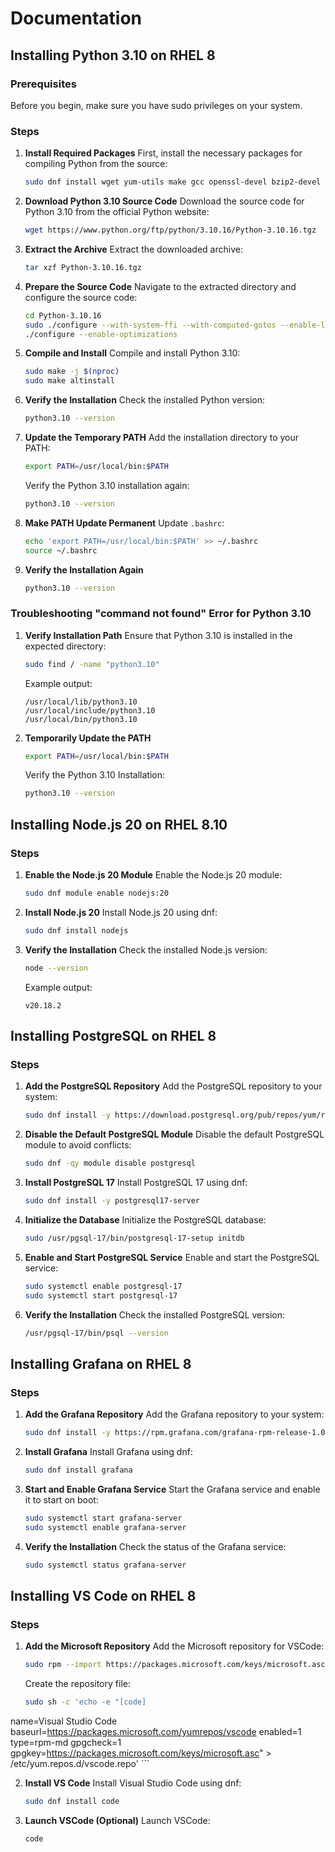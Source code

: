 
# Documentation

## Installing Python 3.10 on RHEL 8

### Prerequisites
Before you begin, make sure you have sudo privileges on your system.

### Steps

1. **Install Required Packages**
    First, install the necessary packages for compiling Python from the source:

    ```bash
    sudo dnf install wget yum-utils make gcc openssl-devel bzip2-devel libffi-devel zlib-devel
    ```

2. **Download Python 3.10 Source Code**
    Download the source code for Python 3.10 from the official Python website:

    ```bash
    wget https://www.python.org/ftp/python/3.10.16/Python-3.10.16.tgz
    ```

3. **Extract the Archive**
    Extract the downloaded archive:

    ```bash
    tar xzf Python-3.10.16.tgz
    ```

4. **Prepare the Source Code**
    Navigate to the extracted directory and configure the source code:

    ```bash
    cd Python-3.10.16
    sudo ./configure --with-system-ffi --with-computed-gotos --enable-loadable-sqlite-extensions 
    ./configure --enable-optimizations
    ```

5. **Compile and Install**
    Compile and install Python 3.10:

    ```bash
    sudo make -j $(nproc)
    sudo make altinstall
    ```

6. **Verify the Installation**
    Check the installed Python version:

    ```bash
    python3.10 --version
    ```

7. **Update the Temporary PATH**
    Add the installation directory to your PATH:

    ```bash
    export PATH=/usr/local/bin:$PATH
    ```

    Verify the Python 3.10 installation again:

    ```bash
    python3.10 --version
    ```

8. **Make PATH Update Permanent**
    Update `.bashrc`:

    ```bash
    echo 'export PATH=/usr/local/bin:$PATH' >> ~/.bashrc
    source ~/.bashrc
    ```

9. **Verify the Installation Again**
    ```bash
    python3.10 --version
    ```

### Troubleshooting "command not found" Error for Python 3.10

1. **Verify Installation Path**
    Ensure that Python 3.10 is installed in the expected directory:

    ```bash
    sudo find / -name "python3.10"
    ```

    Example output:

    ```
    /usr/local/lib/python3.10
    /usr/local/include/python3.10
    /usr/local/bin/python3.10
    ```

2. **Temporarily Update the PATH**
    ```bash
    export PATH=/usr/local/bin:$PATH
    ```

    Verify the Python 3.10 Installation:

    ```bash
    python3.10 --version
    ```

## Installing Node.js 20 on RHEL 8.10

### Steps

1. **Enable the Node.js 20 Module**
    Enable the Node.js 20 module:

    ```bash
    sudo dnf module enable nodejs:20
    ```

2. **Install Node.js 20**
    Install Node.js 20 using dnf:

    ```bash
    sudo dnf install nodejs
    ```

3. **Verify the Installation**
    Check the installed Node.js version:

    ```bash
    node --version
    ```

    Example output:

    ```
    v20.18.2
    ```

## Installing PostgreSQL on RHEL 8

### Steps

1. **Add the PostgreSQL Repository**
    Add the PostgreSQL repository to your system:

    ```bash
    sudo dnf install -y https://download.postgresql.org/pub/repos/yum/reporpms/EL-8-x86_64/pgdg-redhat-repo-latest.noarch.rpm
    ```

2. **Disable the Default PostgreSQL Module**
    Disable the default PostgreSQL module to avoid conflicts:

    ```bash
    sudo dnf -qy module disable postgresql
    ```

3. **Install PostgreSQL 17**
    Install PostgreSQL 17 using dnf:

    ```bash
    sudo dnf install -y postgresql17-server
    ```

4. **Initialize the Database**
    Initialize the PostgreSQL database:

    ```bash
    sudo /usr/pgsql-17/bin/postgresql-17-setup initdb
    ```

5. **Enable and Start PostgreSQL Service**
    Enable and start the PostgreSQL service:

    ```bash
    sudo systemctl enable postgresql-17
    sudo systemctl start postgresql-17
    ```

6. **Verify the Installation**
    Check the installed PostgreSQL version:

    ```bash
    /usr/pgsql-17/bin/psql --version
    ```

## Installing Grafana on RHEL 8

### Steps

1. **Add the Grafana Repository**
    Add the Grafana repository to your system:

    ```bash
    sudo dnf install -y https://rpm.grafana.com/grafana-rpm-release-1.0.0-1.noarch.rpm
    ```

2. **Install Grafana**
    Install Grafana using dnf:

    ```bash
    sudo dnf install grafana
    ```

3. **Start and Enable Grafana Service**
    Start the Grafana service and enable it to start on boot:

    ```bash
    sudo systemctl start grafana-server
    sudo systemctl enable grafana-server
    ```

4. **Verify the Installation**
    Check the status of the Grafana service:

    ```bash
    sudo systemctl status grafana-server
    ```

## Installing VS Code on RHEL 8

### Steps

1. **Add the Microsoft Repository**
    Add the Microsoft repository for VSCode:

    ```bash
    sudo rpm --import https://packages.microsoft.com/keys/microsoft.asc
    ```

    Create the repository file:

    ```bash
    sudo sh -c 'echo -e "[code]
name=Visual Studio Code
baseurl=https://packages.microsoft.com/yumrepos/vscode
enabled=1
type=rpm-md
gpgcheck=1
gpgkey=https://packages.microsoft.com/keys/microsoft.asc" > /etc/yum.repos.d/vscode.repo'
    ```

2. **Install VS Code**
    Install Visual Studio Code using dnf:

    ```bash
    sudo dnf install code
    ```

3. **Launch VSCode (Optional)**
    Launch VSCode:

    ```bash
    code
    ```

